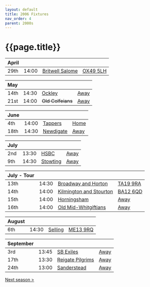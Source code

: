 ```yaml
---
layout: default
title: 2006 Fixtures
nav_order: 4
parent: 2000s
---
```


# {{page.title}}

| April |  |  |  |
|:---|:---|:---|:---|
| 29th | 14:00 | [Britwell Salome](britwell-salome) | [OX49 5LH](https://goo.gl/maps/CGgpPNyQhotADDFs9) |

| May |  |  |  |
|:---|:---|:---|:---|
| 14th | 14:30 | [Ockley](ockley) | [Away](https://goo.gl/maps/vmhvFhbrVZGrsXAAA) |
| 21st | 14:00 | ~~Old Colfeians~~ | [Away](https://goo.gl/maps/vhwZEdPcYg4q3f3P8) |

| June |  |  |  |
|:---|:---|:---|:---|
| 4th | 14:00 | [Tappers](tappers) | [Home](https://goo.gl/maps/w2skeCXwzZTEh7e26) |
| 18th | 14:30 | [Newdigate](newdigate) | [Away](https://goo.gl/maps/9uAr2nHj19CJDEjw6) |

| July |  |  |  |
|:---|:---|:---|:---|
| 2nd | 13:30 | [HSBC](hsbc) | [Away](https://goo.gl/maps/439NEyDroercnf7s9) |
| 9th | 14:30 | [Stowting](stowting) | [Away](https://goo.gl/maps/3Br4woRQXRqh9Uje8) |

| July - Tour |  |  |  |
|:---|:---|:---|:---|
| 13th | 14:30 | [Broadway and Horton](broadway-and-horton) | [TA19 9RA](https://goo.gl/maps/ULbmC6LSX5HSAe8U6) |
| 14th | 14:00 | [Kilmington and Stourton](kilmington-and-stourton) | [BA12 6QD](https://goo.gl/maps/6q53XChZh9A2) |
| 15th | 14:00 | [Horningsham](horningsham) | [Away](https://goo.gl/maps/SNpXcsajYDXfjmff7) |
| 16th | 14:00 | [Old Mid-Whitgiftians](old-mid-whitgiftians) | [Away](https://goo.gl/maps/SvHFQjeeCEr6FTMp9) |

| August |  |  |  |
|:---|:---|:---|:---|
| 6th | 14:30 | [Selling](selling) | [ME13 9RQ](https//goo.gl/maps/QeLhjBkEbJr) |

| September |  |  |  |
|:---|:---|:---|:---|
| 3rd | 13:45 | [SB Exiles](sb-exiles) | [Away](https://goo.gl/maps/LsVjW3EdzWvbPAWN8) |
| 17th | 13:30 | [Reigate Pilgrims](reigate-pilgrims) | [Away](https://goo.gl/maps/z54KDhWLtQreY6xy9) |
| 24th | 13:00 | [Sanderstead](sanderstead) | [Away](https://goo.gl/maps/uirAJ6jwPPcFHxYb6) |

[Next season >](../2007)